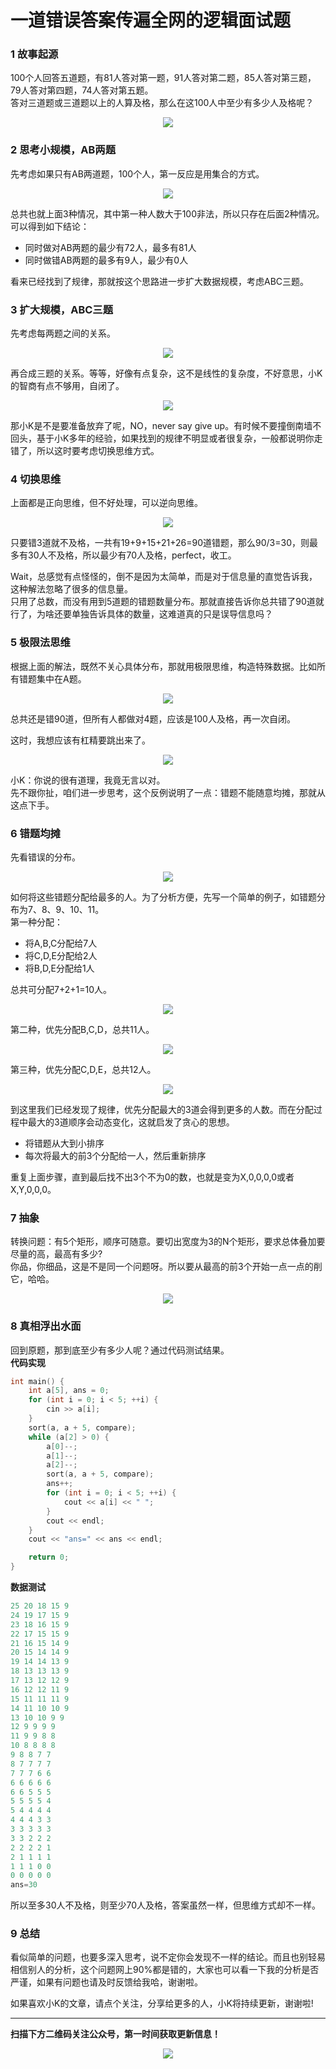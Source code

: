 # 一道错误答案传遍全网的逻辑面试题

### 1 故事起源
100个人回答五道题，有81人答对第一题，91人答对第二题，85人答对第三题，79人答对第四题，74人答对第五题。  
答对三道题或三道题以上的人算及格，那么在这100人中至少有多少人及格呢？
<div align=center><img src="img-错题/p-1-1.jpg" style="max-height: 300px;"></div>

### 2 思考小规模，AB两题
先考虑如果只有AB两道题，100个人，第一反应是用集合的方式。
<div align=center><img src="img-错题/p-2-1.jpg" style="max-height: 300px;"></div>

总共也就上面3种情况，其中第一种人数大于100非法，所以只存在后面2种情况。  
可以得到如下结论：  
* 同时做对AB两题的最少有72人，最多有81人
* 同时做错AB两题的最多有9人，最少有0人

看来已经找到了规律，那就按这个思路进一步扩大数据规模，考虑ABC三题。

### 3 扩大规模，ABC三题
先考虑每两题之间的关系。
<div align=center><img src="img-错题/p-3-1.jpg" style="max-height: 300px;"></div>

再合成三题的关系。等等，好像有点复杂，这不是线性的复杂度，不好意思，小K的智商有点不够用，自闭了。
<div align=center><img src="img-错题/p-3-2.jpg" style="max-height: 300px;"></div>

那小K是不是要准备放弃了呢，NO，never say give up。有时候不要撞倒南墙不回头，基于小K多年的经验，如果找到的规律不明显或者很复杂，一般都说明你走错了，所以这时要考虑切换思维方式。

### 4 切换思维
上面都是正向思维，但不好处理，可以逆向思维。
<div align=center><img src="img-错题/p-4-1.jpg" style="max-height: 300px;"></div>

只要错3道就不及格，一共有19+9+15+21+26=90道错题，那么90/3=30，则最多有30人不及格，所以最少有70人及格，perfect，收工。

Wait，总感觉有点怪怪的，倒不是因为太简单，而是对于信息量的直觉告诉我，这种解法忽略了很多的信息量。  
只用了总数，而没有用到5道题的错题数量分布。那就直接告诉你总共错了90道就行了，为啥还要单独告诉具体的数量，这难道真的只是误导信息吗？

### 5 极限法思维
根据上面的解法，既然不关心具体分布，那就用极限思维，构造特殊数据。比如所有错题集中在A题。
<div align=center><img src="img-错题/p-5-1.jpg" style="max-height: 300px;"></div>

总共还是错90道，但所有人都做对4题，应该是100人及格，再一次自闭。  

这时，我想应该有杠精要跳出来了。
<div align=center><img src="img-错题/p-5-2.jpg" style="max-height: 300px;"></div>

小K：你说的很有道理，我竟无言以对。  
先不跟你扯，咱们进一步思考，这个反例说明了一点：错题不能随意均摊，那就从这点下手。

### 6 错题均摊
先看错误的分布。
<div align=center><img src="img-错题/p-6-1.jpg" style="max-height: 300px;"></div>

如何将这些错题分配给最多的人。为了分析方便，先写一个简单的例子，如错题分布为7、8、9、10、11。  
第一种分配：
* 将A,B,C分配给7人
* 将C,D,E分配给2人
* 将B,D,E分配给1人

总共可分配7+2+1=10人。
<div align=center><img src="img-错题/p-6-2.jpg" style="max-height: 300px;"></div>

第二种，优先分配B,C,D，总共11人。
<div align=center><img src="img-错题/p-6-3.jpg" style="max-height: 300px;"></div>

第三种，优先分配C,D,E，总共12人。
<div align=center><img src="img-错题/p-6-4.jpg" style="max-height: 300px;"></div>

到这里我们已经发现了规律，优先分配最大的3道会得到更多的人数。而在分配过程中最大的3道顺序会动态变化，这就启发了贪心的思想。  
* 将错题从大到小排序
* 每次将最大的前3个分配给一人，然后重新排序

重复上面步骤，直到最后找不出3个不为0的数，也就是变为X,0,0,0,0或者X,Y,0,0,0。

### 7 抽象
转换问题：有5个矩形，顺序可随意。要切出宽度为3的N个矩形，要求总体叠加要尽量的高，最高有多少?  
你品，你细品，这是不是同一个问题呀。所以要从最高的前3个开始一点一点的削它，哈哈。
<div align=center><img src="img-错题/p-7-1.jpg" style="max-height: 300px;"></div>

### 8 真相浮出水面
回到原题，那到底至少有多少人呢？通过代码测试结果。  
**代码实现**
```cpp
int main() {
    int a[5], ans = 0;
    for (int i = 0; i < 5; ++i) {
        cin >> a[i];
    }
    sort(a, a + 5, compare);
    while (a[2] > 0) {
        a[0]--;
        a[1]--;
        a[2]--;
        sort(a, a + 5, compare);
        ans++;
        for (int i = 0; i < 5; ++i) {
            cout << a[i] << " ";
        }
        cout << endl;
    }
    cout << "ans=" << ans << endl;

    return 0;
}
```

**数据测试**
```cpp
25 20 18 15 9 
24 19 17 15 9 
23 18 16 15 9 
22 17 15 15 9 
21 16 15 14 9 
20 15 14 14 9 
19 14 14 13 9 
18 13 13 13 9 
17 13 12 12 9 
16 12 12 11 9 
15 11 11 11 9 
14 11 10 10 9 
13 10 10 9 9 
12 9 9 9 9 
11 9 9 8 8 
10 8 8 8 8 
9 8 8 7 7 
8 7 7 7 7 
7 7 7 6 6 
6 6 6 6 6 
6 6 5 5 5 
5 5 5 5 4 
5 4 4 4 4 
4 4 4 3 3 
3 3 3 3 3 
3 3 2 2 2 
2 2 2 2 1 
2 1 1 1 1 
1 1 1 0 0 
0 0 0 0 0 
ans=30
```

所以至多30人不及格，则至少70人及格，答案虽然一样，但思维方式却不一样。

### 9 总结
看似简单的问题，也要多深入思考，说不定你会发现不一样的结论。而且也别轻易相信别人的分析，这个问题网上90%都是错的，大家也可以看一下我的分析是否严谨，如果有问题也请及时反馈给我哈，谢谢啦。

如果喜欢小K的文章，请点个关注，分享给更多的人，小K将持续更新，谢谢啦!

---
**扫描下方二维码关注公众号，第一时间获取更新信息！**  
<div align=center><img src="../../../qrcode.gif" style="max-height: 300px;"></div> 